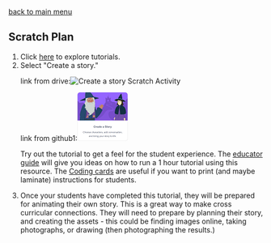 [back to main menu](https://lindsaycullum.github.io/cs-resource-instructions)

## Scratch Plan

<ol>
  <li> Click <a href="https://scratch.mit.edu/ideas" target="_blank">here</a> to explore tutorials.</li>

  <li>Select "Create a story." 
    <p>link from drive:<img src="https://drive.google.com/file/d/1a-Q73JGKGU-0B6gL6OFyeLize7QWmPwL/view?usp=sharing" alt="Create a story Scratch Activity"></p>
    <p>link from github1:<img src="images/createAStoryScratchActivity.png" alt="gitlink"></p>
    <p>Try out the tutorial to get a feel for the student experience. The <a href="https://resources.scratch.mit.edu/www/guides/en/StoryGuide.pdf" target="_blank">educator guide</a> will give you ideas on how to run a 1 hour tutorial using this resource. The <a href="https://resources.scratch.mit.edu/www/cards/en/story-cards.pdf">Coding cards</a> are useful if you want to print (and maybe laminate) instructions for students.</p>
  </li>
  <li>Once your students have completed this tutorial, they will be prepared for animating their own story. This is a great way to make cross curricular connections. They will need to prepare by planning their story, and creating the assets - this could be finding images online, taking photographs, or drawing (then photographing the results.)
  </li>
</ol>
